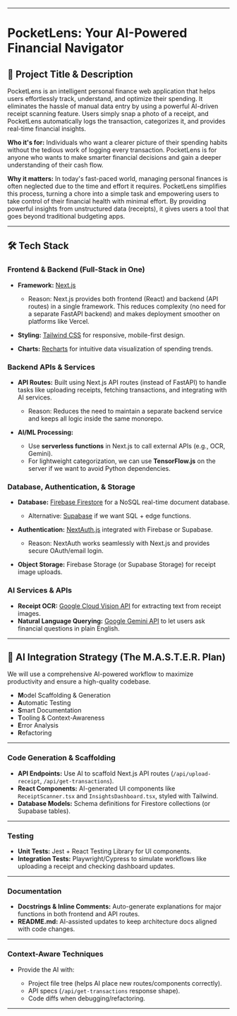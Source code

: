 
---

# PocketLens: Your AI-Powered Financial Navigator

## 🔖 Project Title & Description

PocketLens is an intelligent personal finance web application that helps users effortlessly track, understand, and optimize their spending. It eliminates the hassle of manual data entry by using a powerful AI-driven receipt scanning feature. Users simply snap a photo of a receipt, and PocketLens automatically logs the transaction, categorizes it, and provides real-time financial insights.

**Who it's for:**
Individuals who want a clearer picture of their spending habits without the tedious work of logging every transaction. PocketLens is for anyone who wants to make smarter financial decisions and gain a deeper understanding of their cash flow.

**Why it matters:**
In today's fast-paced world, managing personal finances is often neglected due to the time and effort it requires. PocketLens simplifies this process, turning a chore into a simple task and empowering users to take control of their financial health with minimal effort. By providing powerful insights from unstructured data (receipts), it gives users a tool that goes beyond traditional budgeting apps.

---

## 🛠️ Tech Stack

### Frontend & Backend (Full-Stack in One)

* **Framework:** [Next.js](https://nextjs.org/)

  * Reason: Next.js provides both frontend (React) and backend (API routes) in a single framework. This reduces complexity (no need for a separate FastAPI backend) and makes deployment smoother on platforms like Vercel.

* **Styling:** [Tailwind CSS](https://tailwindcss.com/) for responsive, mobile-first design.

* **Charts:** [Recharts](https://recharts.org/) for intuitive data visualization of spending trends.

### Backend APIs & Services

* **API Routes:** Built using Next.js API routes (instead of FastAPI) to handle tasks like uploading receipts, fetching transactions, and integrating with AI services.

  * Reason: Reduces the need to maintain a separate backend service and keeps all logic inside the same monorepo.

* **AI/ML Processing:**

  * Use **serverless functions** in Next.js to call external APIs (e.g., OCR, Gemini).
  * For lightweight categorization, we can use **TensorFlow\.js** on the server if we want to avoid Python dependencies.

### Database, Authentication, & Storage

* **Database:** [Firebase Firestore](https://firebase.google.com/docs/firestore) for a NoSQL real-time document database.

  * Alternative: [Supabase](https://supabase.com/) if we want SQL + edge functions.

* **Authentication:** [NextAuth.js](https://next-auth.js.org/) integrated with Firebase or Supabase.

  * Reason: NextAuth works seamlessly with Next.js and provides secure OAuth/email login.

* **Object Storage:** Firebase Storage (or Supabase Storage) for receipt image uploads.

### AI Services & APIs

* **Receipt OCR:** [Google Cloud Vision API](https://cloud.google.com/vision) for extracting text from receipt images.
* **Natural Language Querying:** [Google Gemini API](https://ai.google.dev/) to let users ask financial questions in plain English.

---

## 🧠 AI Integration Strategy (The M.A.S.T.E.R. Plan)

We will use a comprehensive AI-powered workflow to maximize productivity and ensure a high-quality codebase.

* **M**odel Scaffolding & Generation
* **A**utomatic Testing
* **S**mart Documentation
* **T**ooling & Context-Awareness
* **E**rror Analysis
* **R**efactoring

---

### Code Generation & Scaffolding

* **API Endpoints:** Use AI to scaffold Next.js API routes (`/api/upload-receipt`, `/api/get-transactions`).
* **React Components:** AI-generated UI components like `ReceiptScanner.tsx` and `InsightsDashboard.tsx`, styled with Tailwind.
* **Database Models:** Schema definitions for Firestore collections (or Supabase tables).

---

### Testing

* **Unit Tests:** Jest + React Testing Library for UI components.
* **Integration Tests:** Playwright/Cypress to simulate workflows like uploading a receipt and checking dashboard updates.

---

### Documentation

* **Docstrings & Inline Comments:** Auto-generate explanations for major functions in both frontend and API routes.
* **README.md:** AI-assisted updates to keep architecture docs aligned with code changes.

---

### Context-Aware Techniques

* Provide the AI with:

  * Project file tree (helps AI place new routes/components correctly).
  * API specs (`/api/get-transactions` response shape).
  * Code diffs when debugging/refactoring.

---